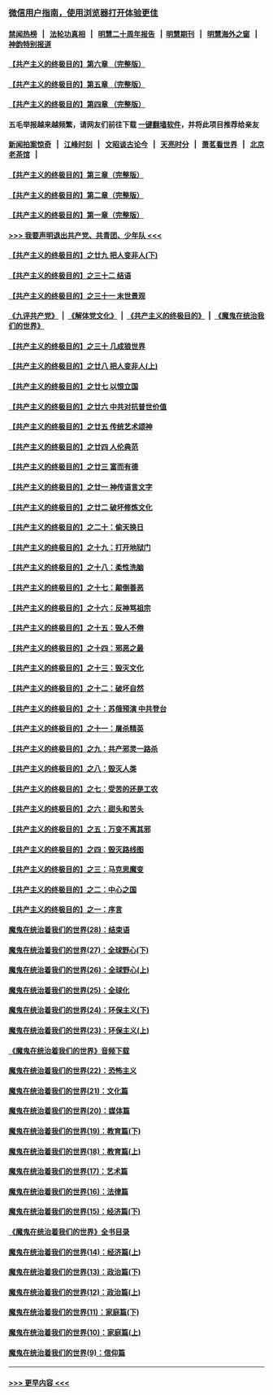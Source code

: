 ### [微信用户指南，使用浏览器打开体验更佳](https://github.com/gfw-breaker/banned-news1/blob/master/indexes/wechat-guide.md?t=0)
#### [禁闻热榜](热点新闻.md?t=0)  &nbsp;&nbsp;|&nbsp;&nbsp; [法轮功真相](https://github.com/gfw-breaker/truth/blob/master/README.md?t=0) &nbsp;&nbsp;|&nbsp;&nbsp; [明慧二十周年报告](https://github.com/gfw-breaker/mh-reports/blob/master/README.md?t=0) &nbsp;&nbsp;|&nbsp;&nbsp;[明慧期刊](https://github.com/gfw-breaker/mh-qikan) &nbsp;&nbsp;|&nbsp;&nbsp; [明慧海外之窗](https://github.com/gfw-breaker/mh-news/blob/master/README.md?t=0) &nbsp;&nbsp;|&nbsp;&nbsp; [神韵特别报道](https://github.com/gfw-breaker/mh-news/blob/master/shenyun.md?t=0)
#### [【共产主义的终极目的】第六章 （完整版）](../pages/nsc422/n11428913.md?t=02110911) 
#### [【共产主义的终极目的】第五章 （完整版）](../pages/nsc422/n11428912.md?t=02110911) 
#### [【共产主义的终极目的】第四章 （完整版）](../pages/nsc422/n11428907.md?t=02110911) 
#### 五毛举报越来越频繁，请网友们前往下载 [一键翻墙软件](https://github.com/gfw-breaker/ssr-accounts)，并将此项目推荐给亲友
#### [新闻拍案惊奇](https://github.com/gfw-breaker/banned-news1/blob/master/pages/link4.md) &nbsp;&nbsp;|&nbsp;&nbsp; [江峰时刻](https://github.com/gfw-breaker/banned-news1/blob/master/pages/link4.md) &nbsp;&nbsp;|&nbsp;&nbsp; [文昭谈古论今](https://github.com/gfw-breaker/banned-news1/blob/master/pages/link4.md) &nbsp;&nbsp;|&nbsp;&nbsp; [天亮时分](https://github.com/gfw-breaker/banned-news1/blob/master/pages/link4.md) &nbsp;&nbsp;|&nbsp;&nbsp; [萧茗看世界](https://github.com/gfw-breaker/banned-news1/blob/master/pages/link4.md) &nbsp;&nbsp;|&nbsp;&nbsp; [北京老茶馆](https://github.com/gfw-breaker/banned-news1/blob/master/pages/link4.md) &nbsp;&nbsp;|&nbsp;&nbsp; 
#### [【共产主义的终极目的】第三章（完整版）](../pages/nsc422/n11428848.md?t=02110911) 
#### [【共产主义的终极目的】第二章（完整版）](../pages/nsc422/n11428831.md?t=02110911) 
#### [【共产主义的终极目的】第一章（完整版）](../pages/nsc422/n11417651.md?t=02110911) 
#### [>>> 我要声明退出共产党、共青团、少年队 <<<](https://github.com/begood0513/goodnews/blob/master/quit/letter.md) 
#### [【共产主义的终极目的】之廿九 把人变非人(下)](../pages/nsc422/n11344140.md?t=02110911) 
#### [【共产主义的终极目的】之三十二 结语](../pages/nsc422/n11360535.md?t=02110911) 
#### [【共产主义的终极目的】之三十一 末世景观](../pages/nsc422/n11351129.md?t=02110911) 
#### [《九评共产党》](https://github.com/begood0513/9ping.md/blob/master/README.md) &nbsp;|&nbsp; [《解体党文化》](../../../../jtdwh.md/blob/master/README.md)  &nbsp;|&nbsp; [《共产主义的终极目的》](../../../../gczydzjmd.md/blob/master/README.md) &nbsp;|&nbsp; [《魔鬼在统治我们的世界》](../../../../mgztzwmdsj.md/blob/master/README.md) 
#### [【共产主义的终极目的】之三十 几成狼世界](../pages/nsc422/n11348280.md?t=02110911) 
#### [【共产主义的终极目的】之廿八 把人变非人(上)](../pages/nsc422/n11340492.md?t=02110911) 
#### [【共产主义的终极目的】之廿七 以恨立国](../pages/nsc422/n11336944.md?t=02110911) 
#### [【共产主义的终极目的】之廿六 中共对抗普世价值](../pages/nsc422/n11324785.md?t=02110911) 
#### [【共产主义的终极目的】之廿五 传统艺术颂神](../pages/nsc422/n11296396.md?t=02110911) 
#### [【共产主义的终极目的】之廿四 人伦典范](../pages/nsc422/n11296397.md?t=02110911) 
#### [【共产主义的终极目的】之廿三 富而有德](../pages/nsc422/n11283598.md?t=02110911) 
#### [【共产主义的终极目的】之廿一 神传语言文字](../pages/nsc422/n11263265.md?t=02110911) 
#### [【共产主义的终极目的】之廿二 破坏修炼文化](../pages/nsc422/n11245728.md?t=02110911) 
#### [【共产主义的终极目的】之二十：偷天换日](../pages/nsc422/n11238846.md?t=02110911) 
#### [【共产主义的终极目的】之十九：打开地狱门](../pages/nsc422/n11206376.md?t=02110911) 
#### [【共产主义的终极目的】之十八：柔性洗脑](../pages/nsc422/n11199994.md?t=02110911) 
#### [【共产主义的终极目的】之十七：颠倒善恶](../pages/nsc422/n11179782.md?t=02110911) 
#### [【共产主义的终极目的】之十六：反神骂祖宗](../pages/nsc422/n11166798.md?t=02110911) 
#### [【共产主义的终极目的】之十五：毁人不倦](../pages/nsc422/n11166792.md?t=02110911) 
#### [【共产主义的终极目的】之十四：邪恶之最](../pages/nsc422/n11150249.md?t=02110911) 
#### [【共产主义的终极目的】之十三：毁灭文化](../pages/nsc422/n11135227.md?t=02110911) 
#### [【共产主义的终极目的】之十二：破坏自然](../pages/nsc422/n11135214.md?t=02110911) 
#### [【共产主义的终极目的】之十：苏俄预演 中共登台](../pages/nsc422/n11118424.md?t=02110911) 
#### [【共产主义的终极目的】之十一：屠杀精英](../pages/nsc422/n11118442.md?t=02110911) 
#### [【共产主义的终极目的】之九：共产邪灵一路杀](../pages/nsc422/n11114139.md?t=02110911) 
#### [【共产主义的终极目的】之八：毁灭人类](../pages/nsc422/n11108503.md?t=02110911) 
#### [【共产主义的终极目的】之七：受苦的还是工农](../pages/nsc422/n11101809.md?t=02110911) 
#### [【共产主义的终极目的】之六：甜头和苦头](../pages/nsc422/n11096971.md?t=02110911) 
#### [【共产主义的终极目的】之五：万变不离其邪](../pages/nsc422/n11091285.md?t=02110911) 
#### [【共产主义的终极目的】之四：毁灭路线图](../pages/nsc422/n11086284.md?t=02110911) 
#### [【共产主义的终极目的】之三：马克思魔变](../pages/nsc422/n11061941.md?t=02110911) 
#### [【共产主义的终极目的】之二：中心之国](../pages/nsc422/n11047728.md?t=02110911) 
#### [【共产主义的终极目的】之一：序言](../pages/nsc422/n11086077.md?t=02110911) 
#### [魔鬼在统治着我们的世界(28)：结束语](../pages/nsc422/n10936246.md?t=02110911) 
#### [魔鬼在统治着我们的世界(27)：全球野心(下)](../pages/nsc422/n10928319.md?t=02110911) 
#### [魔鬼在统治着我们的世界(26)：全球野心(上)](../pages/nsc422/n10900318.md?t=02110911) 
#### [魔鬼在统治着我们的世界(25)：全球化](../pages/nsc422/n10788205.md?t=02110911) 
#### [魔鬼在统治着我们的世界(24)：环保主义(下)](../pages/nsc422/n10695307.md?t=02110911) 
#### [魔鬼在统治着我们的世界(23)：环保主义(上)](../pages/nsc422/n10688613.md?t=02110911) 
#### [《魔鬼在统治着我们的世界》音频下载](../pages/nsc422/n10635553.md?t=02110911) 
#### [魔鬼在统治着我们的世界(22)：恐怖主义](../pages/nsc422/n10614727.md?t=02110911) 
#### [魔鬼在统治着我们的世界(21)：文化篇](../pages/nsc422/n10597706.md?t=02110911) 
#### [魔鬼在统治着我们的世界(20)：媒体篇](../pages/nsc422/n10586579.md?t=02110911) 
#### [魔鬼在统治着我们的世界(19)：教育篇(下)](../pages/nsc422/n10564808.md?t=02110911) 
#### [魔鬼在统治着我们的世界(18)：教育篇(上)](../pages/nsc422/n10526970.md?t=02110911) 
#### [魔鬼在统治着我们的世界(17)：艺术篇](../pages/nsc422/n10499093.md?t=02110911) 
#### [魔鬼在统治着我们的世界(16)：法律篇](../pages/nsc422/n10485969.md?t=02110911) 
#### [魔鬼在统治着我们的世界(15)：经济篇(下)](../pages/nsc422/n10469975.md?t=02110911) 
#### [《魔鬼在统治着我们的世界》全书目录](../pages/nsc422/n10464261.md?t=02110911) 
#### [魔鬼在统治着我们的世界(14)：经济篇(上)](../pages/nsc422/n10457370.md?t=02110911) 
#### [魔鬼在统治着我们的世界(13)：政治篇(下)](../pages/nsc422/n10448270.md?t=02110911) 
#### [魔鬼在统治着我们的世界(12)：政治篇(上)](../pages/nsc422/n10444576.md?t=02110911) 
#### [魔鬼在统治着我们的世界(11)：家庭篇(下)](../pages/nsc422/n10440961.md?t=02110911) 
#### [魔鬼在统治着我们的世界(10)：家庭篇(上)](../pages/nsc422/n10435448.md?t=02110911) 
#### [魔鬼在统治着我们的世界(9)：信仰篇](../pages/nsc422/n10432159.md?t=02110911) 

----
#### [ >>> 更早内容 <<< ](../indexes/nsc422-earlier.md)

